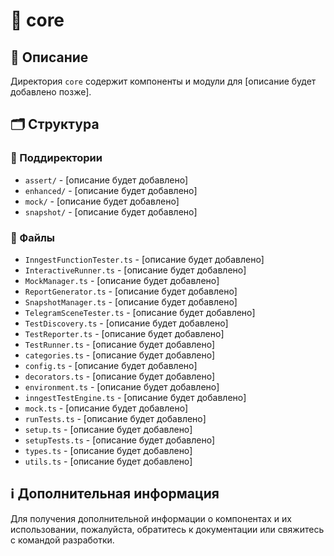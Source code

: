 # 📁 core

## 📝 Описание
Директория `core` содержит компоненты и модули для [описание будет добавлено позже].

## 🗂️ Структура

### 📂 Поддиректории

- `assert/` - [описание будет добавлено]
- `enhanced/` - [описание будет добавлено]
- `mock/` - [описание будет добавлено]
- `snapshot/` - [описание будет добавлено]

### 📄 Файлы

- `InngestFunctionTester.ts` - [описание будет добавлено]
- `InteractiveRunner.ts` - [описание будет добавлено]
- `MockManager.ts` - [описание будет добавлено]
- `ReportGenerator.ts` - [описание будет добавлено]
- `SnapshotManager.ts` - [описание будет добавлено]
- `TelegramSceneTester.ts` - [описание будет добавлено]
- `TestDiscovery.ts` - [описание будет добавлено]
- `TestReporter.ts` - [описание будет добавлено]
- `TestRunner.ts` - [описание будет добавлено]
- `categories.ts` - [описание будет добавлено]
- `config.ts` - [описание будет добавлено]
- `decorators.ts` - [описание будет добавлено]
- `environment.ts` - [описание будет добавлено]
- `inngestTestEngine.ts` - [описание будет добавлено]
- `mock.ts` - [описание будет добавлено]
- `runTests.ts` - [описание будет добавлено]
- `setup.ts` - [описание будет добавлено]
- `setupTests.ts` - [описание будет добавлено]
- `types.ts` - [описание будет добавлено]
- `utils.ts` - [описание будет добавлено]

## ℹ️ Дополнительная информация

Для получения дополнительной информации о компонентах и их использовании, пожалуйста, обратитесь к документации или свяжитесь с командой разработки.
